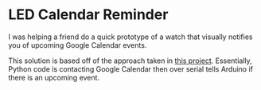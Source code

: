 LED Calendar Reminder
==============
I was helping a friend do a quick prototype of a watch that visually notifies you of upcoming Google Calendar events.

This solution is based off of the approach taken in [this project](http://www.instructables.com/id/Wiring-up-the-LCD-and-the-LED). Essentially, Python code is contacting Google Calendar then over serial tells Arduino if there is an upcoming event.
